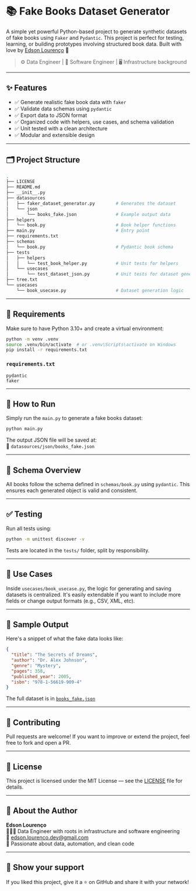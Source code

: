 # 📚 Fake Books Dataset Generator

A simple yet powerful Python-based project to generate synthetic datasets of fake books using `Faker` and `Pydantic`. This project is perfect for testing, learning, or building prototypes involving structured book data. Built with love by [Edson Lourenço](mailto:edson.lourenco.dev@gmail.com) 💙

> ⚙️ Data Engineer | 🧠 Software Engineer | 🖥️ Infrastructure background

---

## ✨ Features

- ✅ Generate realistic fake book data with `faker`
- ✅ Validate data schemas using `pydantic`
- ✅ Export data to JSON format
- ✅ Organized code with helpers, use cases, and schema validation
- ✅ Unit tested with a clean architecture
- ✅ Modular and extensible design

---

## 🗂️ Project Structure

```bash
.
├── LICENSE
├── README.md
├── __init__.py
├── datasources
│   ├── faker_dataset_generator.py        # Generates the dataset
│   └── json
│       └── books_fake.json               # Example output data
├── helpers
│   └── book.py                           # Book helper functions
├── main.py                               # Entry point
├── requirements.txt
├── schemas
│   └── book.py                           # Pydantic book schema
├── tests
│   ├── helpers
│   │   └── test_book_helper.py           # Unit tests for helpers
│   └── usecases
│       └── test_dataset_json.py          # Unit tests for dataset generation
├── tree.txt
└── usecases
    └── book_usecase.py                   # Dataset generation logic
```

---

## 🧪 Requirements

Make sure to have Python 3.10+ and create a virtual environment:

```bash
python -m venv .venv
source .venv/bin/activate  # or .venv\Scripts\activate on Windows
pip install -r requirements.txt
```

### `requirements.txt`

```text
pydantic
faker
```

---

## 🚀 How to Run

Simply run the `main.py` to generate a fake books dataset:

```bash
python main.py
```

The output JSON file will be saved at:  
📁 `datasources/json/books_fake.json`

---

## 🧠 Schema Overview

All books follow the schema defined in `schemas/book.py` using `pydantic`. This ensures each generated object is valid and consistent.

---

## ✅ Testing

Run all tests using:

```bash
python -m unittest discover -v
```

Tests are located in the `tests/` folder, split by responsibility.

---

## 🔧 Use Cases

Inside `usecases/book_usecase.py`, the logic for generating and saving datasets is centralized. It's easily extendable if you want to include more fields or change output formats (e.g., CSV, XML, etc).

---

## 📸 Sample Output

Here's a snippet of what the fake data looks like:

```json
{
  "title": "The Secrets of Dreams",
  "author": "Dr. Alex Johnson",
  "genre": "Mystery",
  "pages": 358,
  "published_year": 2005,
  "isbn": "978-1-56619-909-4"
}
```

The full dataset is in [`books_fake.json`](./datasources/json/books_fake.json)

---

## 🤝 Contributing

Pull requests are welcome! If you want to improve or extend the project, feel free to fork and open a PR.

---

## 📄 License

This project is licensed under the MIT License — see the [LICENSE](./LICENSE) file for details.

---

## 🙋 About the Author

**Edson Lourenço**  
👨🏾‍💻 Data Engineer with roots in infrastructure and software engineering  
📧 [edson.lourenco.dev@gmail.com](mailto:edson.lourenco.dev@gmail.com)  
💼 Passionate about data, automation, and clean code

---

## 🌟 Show your support

If you liked this project, give it a ⭐ on GitHub and share it with your network!
